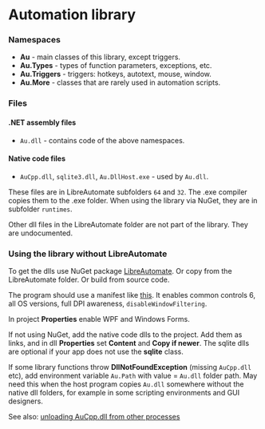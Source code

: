 # Automation library

### Namespaces
- **Au** - main classes of this library, except triggers.
- **Au.Types** - types of function parameters, exceptions, etc.
- **Au.Triggers** - triggers: hotkeys, autotext, mouse, window.
- **Au.More** - classes that are rarely used in automation scripts.

### Files
#### .NET assembly files
- `Au.dll` - contains code of the above namespaces.

#### Native code files
- `AuCpp.dll`, `sqlite3.dll`, `Au.DllHost.exe` - used by `Au.dll`.

These files are in LibreAutomate subfolders `64` and `32`. The .exe compiler copies them to the .exe folder. When using the library via NuGet, they are in subfolder `runtimes`.

Other dll files in the LibreAutomate folder are not part of the library. They are undocumented.

### Using the library without LibreAutomate
To get the dlls use NuGet package [LibreAutomate](https://www.nuget.org/packages/LibreAutomate). Or copy from the LibreAutomate folder. Or build from source code.

The program should use a manifest like [this](https://github.com/qgindi/LibreAutomate/blob/master/_/default.exe.manifest). It enables common controls 6, all OS versions, full DPI awareness, `disableWindowFiltering`.

In project **Properties** enable WPF and Windows Forms.

If not using NuGet, add the native code dlls to the project. Add them as links, and in dll **Properties** set **Content** and **Copy if newer**. The sqlite dlls are optional if your app does not use the **sqlite** class.

If some library functions throw **DllNotFoundException** (missing `AuCpp.dll` etc), add environment variable `Au.Path` with value = `Au.dll` folder path. May need this when the host program copies `Au.dll` somewhere without the native dll folders, for example in some scripting environments and GUI designers.

See also: [unloading AuCpp.dll from other processes](https://www.libreautomate.com/forum/showthread.php?tid=7557)
